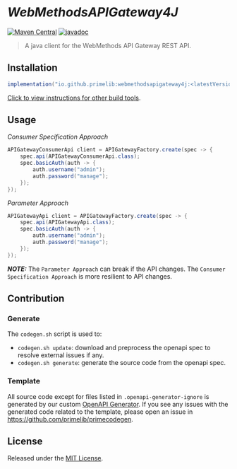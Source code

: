 # *WebMethodsAPIGateway4J*

[![Maven Central](https://img.shields.io/maven-central/v/io.github.primelib/webmethodsapigateway4j)](https://central.sonatype.com/artifact/io.github.primelib/webmethodsapigateway4j)
[![javadoc](https://javadoc.io/badge2/io.github.primelib/webmethodsapigateway4j/javadoc.svg)](https://javadoc.io/doc/io.github.primelib/webmethodsapigateway4j)

> A java client for the WebMethods API Gateway REST API.

## Installation

```gradle
implementation("io.github.primelib:webmethodsapigateway4j:<latestVersion>")
```

[Click to view instructions for other build tools](https://central.sonatype.com/artifact/io.github.primelib/webmethodsapigateway4j).

## Usage

*Consumer Specification Approach*

```java
APIGatewayConsumerApi client = APIGatewayFactory.create(spec -> {
    spec.api(APIGatewayConsumerApi.class);
    spec.basicAuth(auth -> {
        auth.username("admin");
        auth.password("manage");
    });
});
```

*Parameter Approach*

```java
APIGatewayApi client = APIGatewayFactory.create(spec -> {
    spec.api(APIGatewayApi.class);
    spec.basicAuth(auth -> {
        auth.username("admin");
        auth.password("manage");
    });
});
```

**_NOTE:_** The  `Parameter Approach` can break if the API changes. The `Consumer Specification Approach` is more resilient to API changes.

## Contribution

### Generate

The `codegen.sh` script is used to:

- `codegen.sh update`: download and preprocess the openapi spec to resolve external issues if any.
- `codegen.sh generate`: generate the source code from the openapi spec.

### Template

All source code except for files listed in `.openapi-generator-ignore` is generated by our custom [OpenAPI Generator](https://github.com/primelib/primecodegen).
If you see any issues with the generated code related to the template, please open an issue in https://github.com/primelib/primecodegen.

## License

Released under the [MIT License](./LICENSE).
